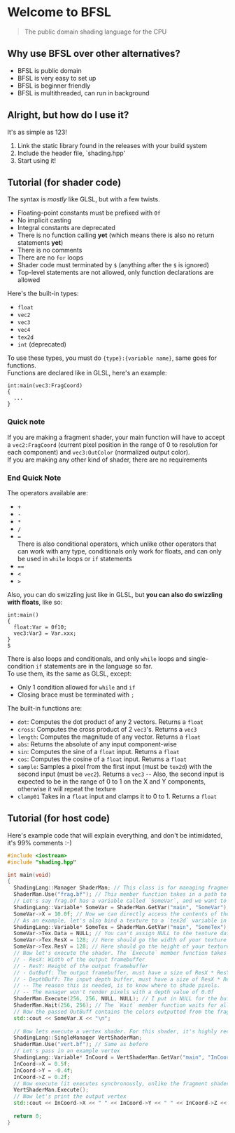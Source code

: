 # Welcome to BFSL
> The public domain shading language for the CPU   

## Why use BFSL over other alternatives?
- BFSL is public domain
- BFSL is very easy to set up
- BFSL is beginner friendly
- BFSL is multithreaded, can run in background

## Alright, but how do I use it?

It's as simple as 123!
1. Link the static library found in the releases with your build system
2. Include the header file, `shading.hpp'
3. Start using it!

## Tutorial (for shader code)

The syntax is *mostly* like GLSL, but with a few twists.

- Floating-point constants must be prefixed with `0f`
- No implicit casting
- Integral constants are deprecated
- There is no function calling **yet** (which means there is also no return statements **yet**)
- There is no comments
- There are no `for` loops
- Shader code must terminated by `$` (anything after the `$` is ignored)
- Top-level statements are not allowed, only function declarations are allowed

Here's the built-in types:

- `float`
- `vec2`
- `vec3`
- `vec4`
- `tex2d`
- `int` (deprecated)

To use these types, you must do `{type}:{variable name}`, same goes for functions.  
Functions are declared like in GLSL, here's an example:
```
int:main(vec3:FragCoord)
{
  ...
}
```

### Quick note
If you are making a fragment shader, your main function will have to accept a `vec2:FragCoord` (current pixel position in the range of 0 to resolution for each component) and `vec3:OutColor` (normalized output color).  
If you are making any other kind of shader, there are no requirements
### End Quick Note

The operators available are:
- `+`
- `-`
- `*`
- `/`
- `=`  
There is also conditional operators, which unlike other operators that can work with any type, conditionals only work for floats, and can only be used in `while` loops or `if` statements
- `==`
- `<`
- `>`

Also, you can do swizzling just like in GLSL, but **you can also do swizzling with floats**, like so:
```
int:main()
{
  float:Var = 0f10;
  vec3:Var3 = Var.xxx;
}
$
```

There is also loops and conditionals, and only `while` loops and single-condition `if` statements are in the language so far.  
To use them, its the same as GLSL, except:
- Only 1 condition allowed for `while` and `if`
- Closing brace must be terminated with `;`

The built-in functions are:
- `dot`: Computes the dot product of any 2 vectors. Returns a `float`
- `cross`: Computes the cross product of 2 `vec3`'s. Returns a `vec3`
- `length`: Computes the magnitude of any vector. Returns a `float`
- `abs`: Returns the absolute of any input component-wise
- `sin`: Computes the sine of a `float` input. Returns a `float`
- `cos`: Computes the cosine of a `float` input. Returns a `float`
- `sample`: Samples a pixel from the first input (must be `tex2d`) with the second input (must be `vec2`). Returns a `vec3`
-- Also, the second input is expected to be in the range of 0 to 1 on the X and Y components, otherwise it will repeat the texture
- `clamp01` Takes in a `float` input and clamps it to 0 to 1. Returns a `float`

## Tutorial (for host code)

Here's example code that will explain everything, and don't be intimidated, it's 99% comments :-)

```c++
#include <iostream>
#include "shading.hpp"

int main(void)
{
  ShadingLang::Manager ShaderMan; // This class is for managing fragment shaders, and only fragment shaders
  ShaderMan.Use("frag.bf"); // This member function takes in a path to a shader file and compiles it for later use
  // Let's say frag.bf has a variable called `SomeVar`, and we want to access it. We will have to call the `GetVar` member function
  ShadingLang::Variable* SomeVar = ShaderMan.GetVar("main", "SomeVar");
  SomeVar->X = 10.0f; // Now we can directly access the contents of the variable
  // As an example, let's also bind a texture to a `tex2d` variable in frag.bf
  ShadingLang::Variable* SomeTex = ShaderMan.GetVar("main", "SomeTex"); // `SomeTex` should be of type `tex2d`
  SomeVar->Tex.Data = NULL; // You can't assign NULL to the texture data in actual code. The format of the texture data is 3 `float`s per pixel
  SomeVar->Tex.ResX = 128; // Here should go the width of your texture data, 128 is just for example
  SomeVar->Tex.ResY = 128; // Here should go the height of your texture data, 128 is just for example
  // Now let's execute the shader. The `Execute` member function takes in 4 arguments:
  // - ResX: Width of the output framebuffer
  // - ResY: Height of the output framebuffer
  // - OutBuff: The output framebuffer, must have a size of ResX * ResY * 4 bytes
  // - DepthBuff: The input depth buffer, must have a size of ResX * ResY * sizeof(float) bytes. 
  // -- The reason this is needed, is to know where to shade pixels. 
  // -- The manager won't render pixels with a depth value of 0.0f
  ShaderMan.Execute(256, 256, NULL, NULL); // I put in NULL for the buffers for simplicity, you can't do this in actual code.
  ShaderMan.Wait(256, 256); // The `Wait` member function waits for all threads to finish rendering. The first 2 arguments to this function should be the same as the first 2 for the `Execute` member function
  // Now the passed OutBuff contains the colors outputted from the fragment shader. Now let's print the X component of `SomeVar`
  std::cout << SomeVar.X << "\n";
  
  // Now lets execute a vertex shader. For this shader, it's highly recommended to use the `SingleManager` class, since it's not a fragment shader. Note though that it is single-threaded
  ShadingLang::SingleManager VertShaderMan;
  ShaderMan.Use("vert.bf"); // Same as before
  // Let's pass in an example vertex
  ShadingLang::Variable* InCoord = VertShaderMan.GetVar("main", "InCoord");
  InCoord->X = 0.5f;
  InCoord->Y = -0.4f;
  InCoord->Z = 0.2f;
  // Now execute (it executes synchronously, unlike the fragment shader
  VertShaderMan.Execute();
  // Now let's print the output vertex
  std::cout << InCoord->X << " " << InCoord->Y << " " << InCoord->Z << "\n";
  
  return 0;
}
